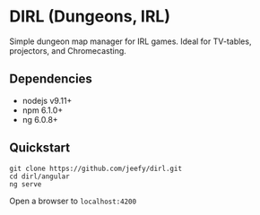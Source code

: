 # DIRL (Dungeons, IRL)
Simple dungeon map manager for IRL games. Ideal for TV-tables, projectors, and Chromecasting.

## Dependencies
* nodejs v9.11+
* npm 6.1.0+
* ng 6.0.8+

## Quickstart
```
git clone https://github.com/jeefy/dirl.git
cd dirl/angular
ng serve
```
Open a browser to `localhost:4200`